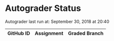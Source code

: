 # Autograder Status
Autograder last run at: September 30, 2018 at 20:40

| GitHub ID | Assignment | Graded Branch |
|-----------|------------|---------------|
